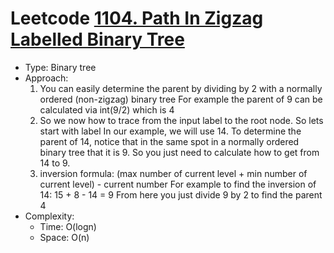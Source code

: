 # Leetcode [1104. Path In Zigzag Labelled Binary Tree](https://leetcode.com/problems/path-in-zigzag-labelled-binary-tree/)
- Type: Binary tree
- Approach:
	1. You can easily determine the parent by dividing by 2 with a normally ordered (non-zigzag) binary tree
For example the parent of 9 can be calculated via int(9/2) which is 4
	2. So we now how to trace from the input label to the root node. So lets start with label In our example, we will use 14. To determine the parent of 14, notice that in the same spot in a normally ordered binary tree that it is 9. So you just need to calculate how to get from 14 to 9.
	3. inversion formula: (max number of current level + min number of current level) - current number
	For example to find the inversion of 14: 15 + 8 - 14 = 9
	From here you just divide 9 by 2 to find the parent 4
- Complexity:
	- Time: O(logn)
	- Space: O(n)